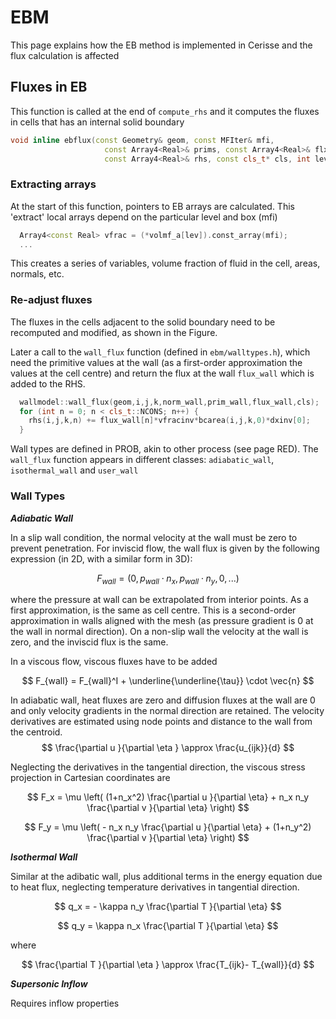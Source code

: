 # EBM 

This page explains how the EB method is implemented in Cerisse and the flux 
calculation is affected


## Fluxes in EB

This function is called at the end of ```compute_rhs``` and it computes the fluxes
in cells that has an internal solid boundary

```cpp
void inline ebflux(const Geometry& geom, const MFIter& mfi,
                     const Array4<Real>& prims, const Array4<Real>& flx,
                     const Array4<Real>& rhs, const cls_t* cls, int lev) {
```

### Extracting arrays

At the start of this function,  pointers to EB arrays are calculated.
This 'extract' local arrays depend on the particular level and box (mfi)

```cpp
  Array4<const Real> vfrac = (*volmf_a[lev]).const_array(mfi);  
  ...
```

This creates a series of variables, volume fraction of fluid in the cell, areas,  normals, etc.

### Re-adjust fluxes

The fluxes in the cells adjacent to the solid boundary need to be recomputed and modified, as shown in the Figure.


Later a call to the ```wall_flux``` function (defined in ```ebm/walltypes.h```), which need the primitive values at the wall (as a first-order approximation the values at the cell centre)
and return the flux at the wall ```flux_wall``` which is added to the RHS.

```cpp
  wallmodel::wall_flux(geom,i,j,k,norm_wall,prim_wall,flux_wall,cls); 
  for (int n = 0; n < cls_t::NCONS; n++) {
    rhs(i,j,k,n) += flux_wall[n]*vfracinv*bcarea(i,j,k,0)*dxinv[0];
  }
```    
Wall types are defined in PROB, akin to other process (see page RED).
The ```wall_flux``` function appears in different classes:
```adiabatic_wall```, ```isothermal_wall``` and ```user_wall```


### Wall Types

***Adiabatic Wall***

In a slip wall condition, the normal velocity at the wall must be zero to prevent penetration. For inviscid flow, the wall flux is given by the following expression
(in 2D, with a similar form in 3D):

$$
F_{wall} = \left( 0, p_{wall} \cdot n_x, p_{wall} \cdot n_y, 0, ... \right)
$$

where the pressure at wall can be extrapolated from interior points. As a first approximation,
is the same as cell centre. This is  a second-order approximation in walls aligned with the mesh
(as pressure gradient is 0 at the wall in normal direction).
On a non-slip wall the velocity at the wall is zero, and the inviscid flux is the same.

In a viscous flow, viscous fluxes have to be added

$$
F_{wall} = F_{wall}^I + \underline{\underline{\tau}} \cdot \vec{n}
$$

In adiabatic wall, heat fluxes are zero and diffusion fluxes at the wall are 0 and only
velocity  gradients in the normal direction are retained.
The velocity derivatives are estimated using node points and distance to the wall
from the centroid.
$$
\frac{\partial u }{\partial \eta } \approx \frac{u_{ijk}}{d}
$$

Neglecting the derivatives in the tangential direction, the viscous stress
projection in Cartesian coordinates are

$$
F_x =  \mu \left(  (1+n_x^2) \frac{\partial u }{\partial \eta}  + n_x n_y \frac{\partial v }{\partial \eta} \right)
$$

$$
F_y =  \mu \left( -  n_x n_y \frac{\partial u }{\partial \eta} +  (1+n_y^2) \frac{\partial v }{\partial \eta}   \right)
$$


***Isothermal Wall***

Similar at the adibatic wall, plus additional terms in the energy equation due to heat flux,
neglecting temperature derivatives in tangential direction.

$$
q_x = - \kappa n_y  \frac{\partial T }{\partial \eta}  
$$

$$
q_y =   \kappa n_x  \frac{\partial T }{\partial \eta}  
$$

where

$$
\frac{\partial T }{\partial \eta } \approx \frac{T_{ijk}- T_{wall}}{d}
$$

***Supersonic Inflow***

Requires inflow properties

